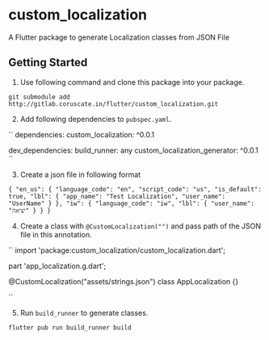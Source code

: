 # custom_localization

A Flutter package to generate Localization classes from JSON File

## Getting Started

1. Use following command and clone this package into your package.

``
git submodule add http://gitlab.coruscate.in/flutter/custom_localization.git
``

2. Add following dependencies to `pubspec.yaml`.

``
dependencies:
    custom_localization: ^0.0.1

dev_dependencies:
    build_runner: any
    custom_localization_generator: ^0.0.1
``

3. Create a json file in following format

``
{
  "en_us": {
    "language_code": "en",
    "script_code": "us",
    "is_default": true,
    "lbl": {
      "app_name": "Test Localization",
      "user_name": "UserName"
    }
  },
  "iw": {
    "language_code": "iw",
    "lbl": {
      "user_name": "יציאה"
    }
  }
}
``

4. Create a class with ``@CustomLocalization("")`` and pass path of the JSON file in this annotation.

``
import 'package:custom_localization/custom_localization.dart';

part 'app_localization.g.dart';

@CustomLocalization("assets/strings.json")
class AppLocalization {}

`` 

5. Run ``build_runner`` to generate classes.

``
flutter pub run build_runner build 
``